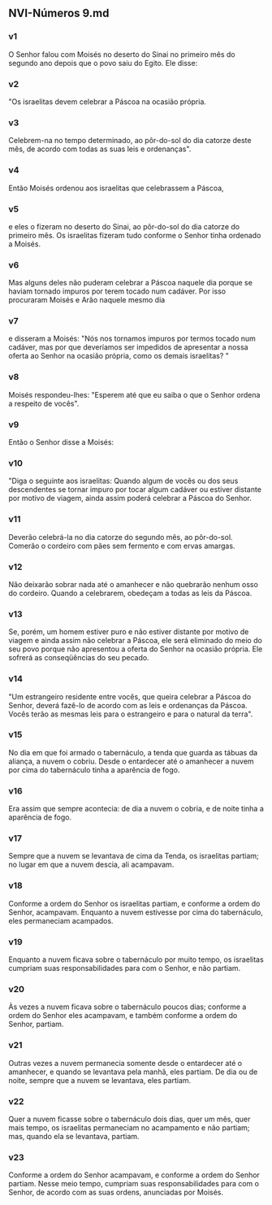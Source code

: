 ## NVI-Números 9.md
### v1
 O Senhor falou com Moisés no deserto do Sinai no primeiro mês do segundo ano depois que o povo saiu do Egito. Ele disse:
### v2
 "Os israelitas devem celebrar a Páscoa na ocasião própria.
### v3
 Celebrem-na no tempo determinado, ao pôr-do-sol do dia catorze deste mês, de acordo com todas as suas leis e ordenanças".
### v4
 Então Moisés ordenou aos israelitas que celebrassem a Páscoa,
### v5
 e eles o fizeram no deserto do Sinai, ao pôr-do-sol do dia catorze do primeiro mês. Os israelitas fizeram tudo conforme o Senhor tinha ordenado a Moisés.
### v6
 Mas alguns deles não puderam celebrar a Páscoa naquele dia porque se haviam tornado impuros por terem tocado num cadáver. Por isso procuraram Moisés e Arão naquele mesmo dia
### v7
 e disseram a Moisés: "Nós nos tornamos impuros por termos tocado num cadáver, mas por que deveríamos ser impedidos de apresentar a nossa oferta ao Senhor na ocasião própria, como os demais israelitas? "
### v8
 Moisés respondeu-lhes: "Esperem até que eu saiba o que o Senhor ordena a respeito de vocês".
### v9
 Então o Senhor disse a Moisés:
### v10
 "Diga o seguinte aos israelitas: Quando algum de vocês ou dos seus descendentes se tornar impuro por tocar algum cadáver ou estiver distante por motivo de viagem, ainda assim poderá celebrar a Páscoa do Senhor.
### v11
 Deverão celebrá-la no dia catorze do segundo mês, ao pôr-do-sol. Comerão o cordeiro com pães sem fermento e com ervas amargas.
### v12
 Não deixarão sobrar nada até o amanhecer e não quebrarão nenhum osso do cordeiro. Quando a celebrarem, obedeçam a todas as leis da Páscoa.
### v13
 Se, porém, um homem estiver puro e não estiver distante por motivo de viagem e ainda assim não celebrar a Páscoa, ele será eliminado do meio do seu povo porque não apresentou a oferta do Senhor na ocasião própria. Ele sofrerá as conseqüências do seu pecado.
### v14
 "Um estrangeiro residente entre vocês, que queira celebrar a Páscoa do Senhor, deverá fazê-lo de acordo com as leis e ordenanças da Páscoa. Vocês terão as mesmas leis para o estrangeiro e para o natural da terra".
### v15
 No dia em que foi armado o tabernáculo, a tenda que guarda as tábuas da aliança, a nuvem o cobriu. Desde o entardecer até o amanhecer a nuvem por cima do tabernáculo tinha a aparência de fogo.
### v16
 Era assim que sempre acontecia: de dia a nuvem o cobria, e de noite tinha a aparência de fogo.
### v17
 Sempre que a nuvem se levantava de cima da Tenda, os israelitas partiam; no lugar em que a nuvem descia, ali acampavam.
### v18
 Conforme a ordem do Senhor os israelitas partiam, e conforme a ordem do Senhor, acampavam. Enquanto a nuvem estivesse por cima do tabernáculo, eles permaneciam acampados.
### v19
 Enquanto a nuvem ficava sobre o tabernáculo por muito tempo, os israelitas cumpriam suas responsabilidades para com o Senhor, e não partiam.
### v20
 Às vezes a nuvem ficava sobre o tabernáculo poucos dias; conforme a ordem do Senhor eles acampavam, e também conforme a ordem do Senhor, partiam.
### v21
 Outras vezes a nuvem permanecia somente desde o entardecer até o amanhecer, e quando se levantava pela manhã, eles partiam. De dia ou de noite, sempre que a nuvem se levantava, eles partiam.
### v22
 Quer a nuvem ficasse sobre o tabernáculo dois dias, quer um mês, quer mais tempo, os israelitas permaneciam no acampamento e não partiam; mas, quando ela se levantava, partiam.
### v23
 Conforme a ordem do Senhor acampavam, e conforme a ordem do Senhor partiam. Nesse meio tempo, cumpriam suas responsabilidades para com o Senhor, de acordo com as suas ordens, anunciadas por Moisés.
